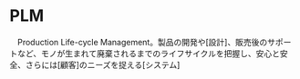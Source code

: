 # PLM
　Production Life-cycle Management。製品の開発や[設計]、販売後のサポートなど、モノが生まれて廃棄されるまでのライフサイクルを把握し、安心と安全、さらには[顧客]のニーズを捉える[システム]

